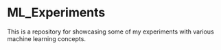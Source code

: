 # ML_Experiments
This is a repository for showcasing some of my experiments with various machine learning concepts.
